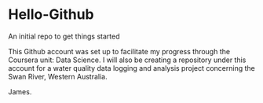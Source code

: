# Hello-Github
An initial repo to get things started

This Github account was set up to facilitate my progress through the Coursera unit: Data Science.  I will also be creating a repository under this account for a water quality data logging and analysis project concerning the Swan River, Western Australia.

James.
